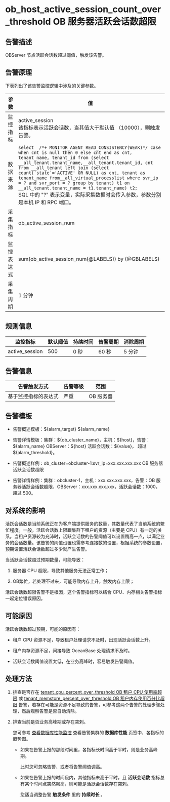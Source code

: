 ob_host_active_session_count_over_threshold OB 服务器活跃会话数超限
==============================================================================

告警描述
-------------------------

OBServer 节点活跃会话数超过阈值，触发该告警。

告警原理
-------------------------

下表列出了该告警监控逻辑中涉及的关键参数。

|  参数   |                                                                                                                                                                                                                                                                              值                                                                                                                                                                                                                                                                               |
|-------|--------------------------------------------------------------------------------------------------------------------------------------------------------------------------------------------------------------------------------------------------------------------------------------------------------------------------------------------------------------------------------------------------------------------------------------------------------------------------------------------------------------------------------------------------------------|
| 监控指标  | active_session </br> 该指标表示活跃会话数，当其值大于默认值 （10000），则触发告警。                                                                                                                                                                                                                                                                                                                                                                                                                                                                                    |
| 数据来源  | ```select  /*+ MONITOR_AGENT READ_CONSISTENCY(WEAK)*/ case when cnt is null then 0 else cnt end as cnt, tenant_name, tenant_id from (select __all_tenant.tenant_name,__all_tenant.tenant_id, cnt from __all_tenant left join (select count(`state`='ACTIVE' OR NULL) as cnt, tenant as tenant_name from__all_virtual_processlist where svr_ip = ? and svr_port = ? group by tenant) t1 on __all_tenant.tenant_name = t1.tenant_name) t2; ```  </br>  SQL 中的 "?" 表示变量，实际采集数据时会传入参数，参数分别是本机 IP 和 RPC 端口。 |
| 采集指标  | ob_active_session_num                                                                                                                                                                                                                                                                                                                                                                                                                                                                                                                                        |
| 监控表达式 | sum(ob_active_session_num{@LABELS}) by (@GBLABELS)                                                                                                                                                                                                                                                                                                                                                                                                                                                                                                           |
| 采集周期  | 1 分钟                                                                                                                                                                                                                                                                                                                                                                                                                                                                                                                                                         |

规则信息
-------------------------

|      监控指标      | 默认阈值 | 持续时间 | 告警周期 | 消除周期 |
|----------------|------|------|------|------|
| active_session | 500  | 0 秒  | 60 秒 | 5 分钟 |

告警信息
-------------------------

|   告警触发方式   | 告警等级 |   范围   |
|------------|------|--------|
| 基于监控指标的表达式 | 严重   | OB 服务器 |

告警模板
-------------------------

* 告警概述模板：\${alarm_target} \${alarm_name}

* 告警详情模板：集群：\${ob_cluster_name}，主机：\${host}，告警：\${alarm_name} OBServer：\${host} 活跃会话数：\${value}， 超过 ${alarm_threshold}。  

* 告警概述样例：ob_cluster=obcluster-1:svr_ip=xxx.xxx.xxx.xxx OB 服务器活跃会话数超限

* 告警详情样例：集群：obcluster-1，主机：xxx.xxx.xxx.xxx，告警：OB 服务器活跃会话数超限，OBServer：xxx.xxx.xxx.xxx，活跃会话数：1000， 超过 500。

对系统的影响
---------------------------

活跃会话数是当前系统正在为客户端提供服务的数量，其数量代表了当前系统的繁忙程度。一般，活跃会话数上限跟集群下租户的资源（主要是 CPU）有一定的关系。当租户资源较为充沛时，活跃会话数的告警阈值可以设置稍高一点，以满足业务的会话数量。该告警的阈值设置也需参考连接数的设置，根据系统的参数设置，预期设置活跃会话数超过多少就产生告警。

当活跃会话数超过预期数量，可能导致：

1. 服务器 CPU 超限，导致其他服务无法正常工作；

2. OB繁忙，若处理不过来，可能导致内存上升，触发内存上限；

活跃会话数超限告警不是根因，这个告警指标可以结合 CPU、内存相关告警指标一起定位错误原因。

可能原因
-------------------------

活跃会话数超过预期，可能的原因有：

* 租户 CPU 资源不足，导致租户处理请求不及时，出现活跃会话数上升。

* 租户内存资源不足，间接导致 OceanBase 处理请求不及时。

* 活跃会话数阈值设置太低，在业务高峰时，容易触发告警阈值。

处理方法
-------------------------

1. 排查是否存在 [tenant_cpu_percent_over_threshold OB 租户 CPU 使用率超限](../200.ob-alert/2900.tenant_cpu_percent_over_threshold.md) 或 [tenant_memstore_percent_over_threshold OB 租户内存使用百分比超限](../200.ob-alert/3000.tenant_memstore_percent_over_threshold.md) 告警，若存在可能是资源不足导致的告警，可参考这两个告警的处理步骤处理，然后观察告警是否自动清除。

2. 排查当前是否业务高峰期或存在突刺。

   您可参考 [查看数据库性能监控](../../../900.monitoring-and-alerts-functions/100.performance-monitoring-overview/200.view-clusters-performance.md) 查看告警集群的 **数据库性能** 页签中，各指标的趋势图。
   * 如果在告警上报的那段时间里，各指标长时间高于平时，则是业务高峰期。

     此时您可忽略告警，或者将告警阈值调高。

   * 如果在告警上报的时间段内，其他指标未高于平时，且 **活跃会话数** 指标总有某个时间点突然飙高，则可能是活跃会话数存在突刺。

     您适当调整告警 **触发条件** 里的 **持续时长** 。

